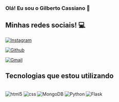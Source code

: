 
### Olá! Eu sou o Gilberto Cassiano 👋

## Minhas redes sociais! 💻

[![Instagram](https://img.shields.io/badge/Instagram-E4405F?style=for-the-badge&logo=instagram&logoColor=white)]((https://www.instagram.com/gi907/))

[![Github](https://img.shields.io/badge/GitHub-100000?style=for-the-badge&logo=github&logoColor=white)]((https://github.com/Gilbertoc13))

[![Gmail](https://img.shields.io/badge/Gmail-D14836?style=for-the-badge&logo=gmail&logoColor=white)](gilbertocassiano91@gmail.com)




## Tecnologias que estou utilizando 

<div style="display: inline_block"><br/>
    <img align= "center" alt="html5" src="https://img.shields.io/badge/HTML5-E34F26?style=for-the-badge&logo=html5&logoColor=white" />
    <img align= "center" alt="css" src="https://img.shields.io/badge/CSS3-1572B6?style=for-the-badge&logo=css3&logoColor=white" />
    <img align= "center" alt="MongoDB" src="https://img.shields.io/badge/MongoDB-4EA94B?style=for-the-badge&logo=mongodb&logoColor=white" />
    <img align= "center" alt="Python" src="https://img.shields.io/badge/Python-3776AB?style=for-the-badge&logo=python&logoColor=white" />
    <img align= "center" alt="Flask" src="https://img.shields.io/badge/Flask-000000?style=for-the-badge&logo=flask&logoColor=white" />
    
    


</div>
